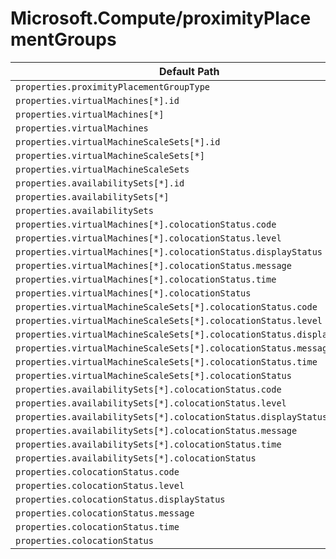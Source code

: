# Microsoft.Compute/proximityPlacementGroups

| Default Path | Alias |
|---|---|
| `properties.proximityPlacementGroupType` | `Microsoft.Compute/proximityPlacementGroups/proximityPlacementGroupType` |
| `properties.virtualMachines[*].id` | `Microsoft.Compute/proximityPlacementGroups/virtualMachines[*].id` |
| `properties.virtualMachines[*]` | `Microsoft.Compute/proximityPlacementGroups/virtualMachines[*]` |
| `properties.virtualMachines` | `Microsoft.Compute/proximityPlacementGroups/virtualMachines` |
| `properties.virtualMachineScaleSets[*].id` | `Microsoft.Compute/proximityPlacementGroups/virtualMachineScaleSets[*].id` |
| `properties.virtualMachineScaleSets[*]` | `Microsoft.Compute/proximityPlacementGroups/virtualMachineScaleSets[*]` |
| `properties.virtualMachineScaleSets` | `Microsoft.Compute/proximityPlacementGroups/virtualMachineScaleSets` |
| `properties.availabilitySets[*].id` | `Microsoft.Compute/proximityPlacementGroups/availabilitySets[*].id` |
| `properties.availabilitySets[*]` | `Microsoft.Compute/proximityPlacementGroups/availabilitySets[*]` |
| `properties.availabilitySets` | `Microsoft.Compute/proximityPlacementGroups/availabilitySets` |
| `properties.virtualMachines[*].colocationStatus.code` | `Microsoft.Compute/proximityPlacementGroups/virtualMachines[*].colocationStatus.code` |
| `properties.virtualMachines[*].colocationStatus.level` | `Microsoft.Compute/proximityPlacementGroups/virtualMachines[*].colocationStatus.level` |
| `properties.virtualMachines[*].colocationStatus.displayStatus` | `Microsoft.Compute/proximityPlacementGroups/virtualMachines[*].colocationStatus.displayStatus` |
| `properties.virtualMachines[*].colocationStatus.message` | `Microsoft.Compute/proximityPlacementGroups/virtualMachines[*].colocationStatus.message` |
| `properties.virtualMachines[*].colocationStatus.time` | `Microsoft.Compute/proximityPlacementGroups/virtualMachines[*].colocationStatus.time` |
| `properties.virtualMachines[*].colocationStatus` | `Microsoft.Compute/proximityPlacementGroups/virtualMachines[*].colocationStatus` |
| `properties.virtualMachineScaleSets[*].colocationStatus.code` | `Microsoft.Compute/proximityPlacementGroups/virtualMachineScaleSets[*].colocationStatus.code` |
| `properties.virtualMachineScaleSets[*].colocationStatus.level` | `Microsoft.Compute/proximityPlacementGroups/virtualMachineScaleSets[*].colocationStatus.level` |
| `properties.virtualMachineScaleSets[*].colocationStatus.displayStatus` | `Microsoft.Compute/proximityPlacementGroups/virtualMachineScaleSets[*].colocationStatus.displayStatus` |
| `properties.virtualMachineScaleSets[*].colocationStatus.message` | `Microsoft.Compute/proximityPlacementGroups/virtualMachineScaleSets[*].colocationStatus.message` |
| `properties.virtualMachineScaleSets[*].colocationStatus.time` | `Microsoft.Compute/proximityPlacementGroups/virtualMachineScaleSets[*].colocationStatus.time` |
| `properties.virtualMachineScaleSets[*].colocationStatus` | `Microsoft.Compute/proximityPlacementGroups/virtualMachineScaleSets[*].colocationStatus` |
| `properties.availabilitySets[*].colocationStatus.code` | `Microsoft.Compute/proximityPlacementGroups/availabilitySets[*].colocationStatus.code` |
| `properties.availabilitySets[*].colocationStatus.level` | `Microsoft.Compute/proximityPlacementGroups/availabilitySets[*].colocationStatus.level` |
| `properties.availabilitySets[*].colocationStatus.displayStatus` | `Microsoft.Compute/proximityPlacementGroups/availabilitySets[*].colocationStatus.displayStatus` |
| `properties.availabilitySets[*].colocationStatus.message` | `Microsoft.Compute/proximityPlacementGroups/availabilitySets[*].colocationStatus.message` |
| `properties.availabilitySets[*].colocationStatus.time` | `Microsoft.Compute/proximityPlacementGroups/availabilitySets[*].colocationStatus.time` |
| `properties.availabilitySets[*].colocationStatus` | `Microsoft.Compute/proximityPlacementGroups/availabilitySets[*].colocationStatus` |
| `properties.colocationStatus.code` | `Microsoft.Compute/proximityPlacementGroups/colocationStatus.code` |
| `properties.colocationStatus.level` | `Microsoft.Compute/proximityPlacementGroups/colocationStatus.level` |
| `properties.colocationStatus.displayStatus` | `Microsoft.Compute/proximityPlacementGroups/colocationStatus.displayStatus` |
| `properties.colocationStatus.message` | `Microsoft.Compute/proximityPlacementGroups/colocationStatus.message` |
| `properties.colocationStatus.time` | `Microsoft.Compute/proximityPlacementGroups/colocationStatus.time` |
| `properties.colocationStatus` | `Microsoft.Compute/proximityPlacementGroups/colocationStatus` |

